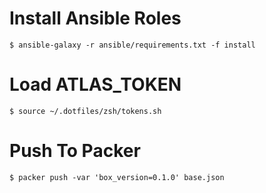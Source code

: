 # Install Ansible Roles

```
$ ansible-galaxy -r ansible/requirements.txt -f install
```

# Load ATLAS_TOKEN

```
$ source ~/.dotfiles/zsh/tokens.sh
```

# Push To Packer

```
$ packer push -var 'box_version=0.1.0' base.json
```